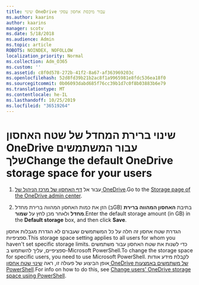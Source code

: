 ```yaml
---
title: שינוי OneDrive עבור מיכסת אחסון עסקי
ms.author: kaarins
author: kaarins
manager: scotv
ms.date: 5/18/2018
ms.audience: Admin
ms.topic: article
ROBOTS: NOINDEX, NOFOLLOW
localization_priority: Normal
ms.collection: Adm_O365
ms.custom: ''
ms.assetid: c8f0d578-272b-41f2-8a67-af363969203c
ms.openlocfilehash: 52d8fd39b21b2ac8f1a9965981e8fdc536ea18f0
ms.sourcegitcommit: 0b06093dabd685f76cc39b1d7c0f8b03883b6e79
ms.translationtype: MT
ms.contentlocale: he-IL
ms.lasthandoff: 10/25/2019
ms.locfileid: "36519264"
---
```

# <a name="change-the-default-onedrive-storage-space-for-your-users"></a><span data-ttu-id="6534a-102">שינוי ברירת המחדל של שטח האחסון OneDrive עבור המשתמשים שלך</span><span class="sxs-lookup"><span data-stu-id="6534a-102">Change the default OneDrive storage space for your users</span></span>

1. <span data-ttu-id="6534a-103">עבור אל [דף האחסון של מרכז הניהול של OneDrive](https://admin.onedrive.com/?v=StorageSettings).</span><span class="sxs-lookup"><span data-stu-id="6534a-103">Go to the [Storage page of the OneDrive admin center](https://admin.onedrive.com/?v=StorageSettings).</span></span>
    
2. <span data-ttu-id="6534a-104">הזן את כמות האחסון המהווה ברירת מחדל (בGB) בתיבת **האחסון המהווה ברירת מחדל** ולאחר מכן לחץ על **שמור**.</span><span class="sxs-lookup"><span data-stu-id="6534a-104">Enter the default storage amount (in GB) in the **Default storage** box, and then click **Save**.</span></span>
    
<span data-ttu-id="6534a-105">הגדרת שטח אחסון זה חלה על כל המשתמשים שעבורם לא הגדרת מגבלות אחסון ספציפיות.</span><span class="sxs-lookup"><span data-stu-id="6534a-105">This storage space setting applies to all users for whom you haven't set specific storage limits.</span></span> <span data-ttu-id="6534a-106">כדי לשנות את שטח האחסון עבור משתמשים ספציפיים, עליך להשתמש ב-Microsoft PowerShell.</span><span class="sxs-lookup"><span data-stu-id="6534a-106">To change the storage space for specific users, you need to use Microsoft PowerShell.</span></span> <span data-ttu-id="6534a-107">לקבלת מידע אודות אופן הביצוע של פעולה זו, ראה [שינוי שטח אחסון OneDrive של משתמשים באמצעות PowerShell](https://go.microsoft.com/fwlink/?linkid=866402).</span><span class="sxs-lookup"><span data-stu-id="6534a-107">For info on how to do this, see [Change users' OneDrive storage space using PowerShell](https://go.microsoft.com/fwlink/?linkid=866402).</span></span>
  

